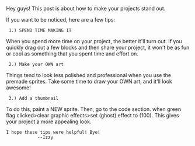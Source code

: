 Hey guys! This post is about how to make your projects stand out.

If you want to be noticed, here are a few tips:

     1.) SPEND TIME MAKING IT
When you spend more time on your project, the better it'll turn out.  If you quickly drag out a few blocks and then share your project, it won't be as fun or cool as something that you spent time and effort on.

     
     2.) Make your OWN art

Things tend to look less polished and professional when you use the premade sprites. Take some time to draw your OWN art, and it'll look awesome!

     3.) Add a thumbnail

To do this, paint a NEW sprite. Then, go to the code section. when green flag clicked>clear graphic effects>set (ghost) effect to (100). This gives your project a more appealing look.

    I hope these tips were helpful! Bye!
                --Izzy
